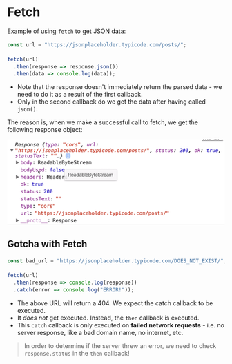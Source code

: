 # Fetch

Example of using `fetch` to get JSON data:

```javascript
const url = "https://jsonplaceholder.typicode.com/posts/";

fetch(url)
  .then(response => response.json())
  .then(data => console.log(data));
```

- Note that the response doesn't immediately return the parsed data - we need to do it as a result of the first callback.
- Only in the second callback do we get the data after having called `json()`.

The reason is, when we make a successful call to fetch, we get the following response object:

![fetch1](./img/fetch1.PNG)

## Gotcha with Fetch

```javascript
const bad_url = "https://jsonplaceholder.typicode.com/DOES_NOT_EXIST/";

fetch(url)
  .then(response => console.log(response))
  .catch(error => console.log("ERROR!"));
```

- The above URL will return a 404. We expect the catch callback to be executed.
- It _does not_ get executed. Instead, the `then` callback is executed.
- This `catch` callback is only executed on **failed network requests** - i.e. no server response, like a bad domain name, no internet, etc.

> In order to determine if the server threw an error, we need to check `response.status` in the `then` callback!

